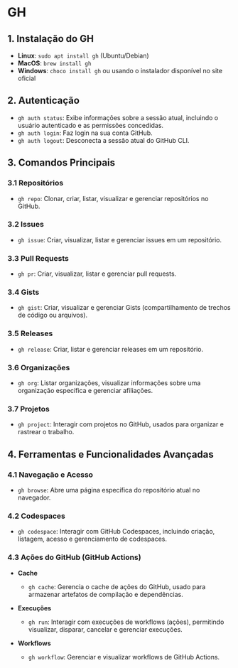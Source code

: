 # GH

## 1. Instalação do GH
- **Linux**: `sudo apt install gh` (Ubuntu/Debian)
- **MacOS**: `brew install gh`
- **Windows**: `choco install gh` ou usando o instalador disponível no site oficial

## 2. Autenticação
- `gh auth status`: Exibe informações sobre a sessão atual, incluindo o usuário autenticado e as permissões concedidas.
- `gh auth login`: Faz login na sua conta GitHub.
- `gh auth logout`: Desconecta a sessão atual do GitHub CLI.

## 3. Comandos Principais

### 3.1 Repositórios
- `gh repo`: Clonar, criar, listar, visualizar e gerenciar repositórios no GitHub.

### 3.2 Issues
- `gh issue`: Criar, visualizar, listar e gerenciar issues em um repositório.

### 3.3 Pull Requests
- `gh pr`: Criar, visualizar, listar e gerenciar pull requests.

### 3.4 Gists
- `gh gist`: Criar, visualizar e gerenciar Gists (compartilhamento de trechos de código ou arquivos).

### 3.5 Releases
- `gh release`: Criar, listar e gerenciar releases em um repositório.

### 3.6 Organizações
- `gh org`: Listar organizações, visualizar informações sobre uma organização específica e gerenciar afiliações.

### 3.7 Projetos
- `gh project`: Interagir com projetos no GitHub, usados para organizar e rastrear o trabalho.

## 4. Ferramentas e Funcionalidades Avançadas

### 4.1 Navegação e Acesso
- `gh browse`: Abre uma página específica do repositório atual no navegador.

### 4.2 Codespaces
- `gh codespace`: Interagir com GitHub Codespaces, incluindo criação, listagem, acesso e gerenciamento de codespaces.

### 4.3 Ações do GitHub (GitHub Actions)
- **Cache**
  - `gh cache`: Gerencia o cache de ações do GitHub, usado para armazenar artefatos de compilação e dependências.
  
- **Execuções**
  - `gh run`: Interagir com execuções de workflows (ações), permitindo visualizar, disparar, cancelar e gerenciar execuções.

- **Workflows**
  - `gh workflow`: Gerenciar e visualizar workflows de GitHub Actions.